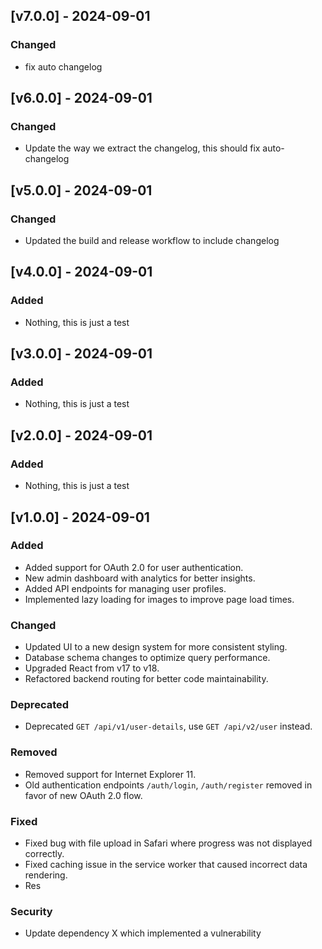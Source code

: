 <!--
All notable changes to this project will be documented in this file.

The format is based on [Keep a Changelog](https://keepachangelog.com/en/1.1.0/),
and this project adheres to [Semantic Versioning](https://semver.org/spec/v2.0.0.html).

Added      - for new features.
Changed    - for changes in existing functionality.
Deprecated - for soon-to-be removed features.
Removed    - for now removed features.
Fixed      - for any bug fixes.
Security   - in case of vulnerabilities.
-->

## [v7.0.0] - 2024-09-01

### Changed

- fix auto changelog

## [v6.0.0] - 2024-09-01

### Changed

- Update the way we extract the changelog, this should fix auto-changelog

## [v5.0.0] - 2024-09-01

### Changed

- Updated the build and release workflow to include changelog

## [v4.0.0] - 2024-09-01

### Added

- Nothing, this is just a test

## [v3.0.0] - 2024-09-01

### Added

- Nothing, this is just a test

## [v2.0.0] - 2024-09-01

### Added

- Nothing, this is just a test

## [v1.0.0] - 2024-09-01

### Added

- Added support for OAuth 2.0 for user authentication.
- New admin dashboard with analytics for better insights.
- Added API endpoints for managing user profiles.
- Implemented lazy loading for images to improve page load times.

### Changed

- Updated UI to a new design system for more consistent styling.
- Database schema changes to optimize query performance.
- Upgraded React from v17 to v18.
- Refactored backend routing for better code maintainability.

### Deprecated

- Deprecated `GET /api/v1/user-details`, use `GET /api/v2/user` instead.

### Removed

- Removed support for Internet Explorer 11.
- Old authentication endpoints `/auth/login`, `/auth/register` removed in favor of new OAuth 2.0 flow.

### Fixed

- Fixed bug with file upload in Safari where progress was not displayed correctly.
- Fixed caching issue in the service worker that caused incorrect data rendering.
- Res

### Security

- Update dependency X which implemented a vulnerability
